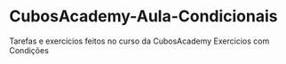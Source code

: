 # CubosAcademy-Aula-Condicionais
Tarefas e exercícios feitos no curso da CubosAcademy
Exercicios com Condições 
